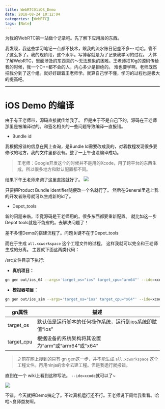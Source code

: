```yaml
---
title: WebRTC01iOS_Demo
date: 2018-08-24 10:12:04
categories: [WebRTC]
tags: [Note]
---
```


为我的WebRTC第一站做个记录吧。先了解下应用层的东西。

<!---more--->

我发现，我这些学习笔记一点都不技术，跟我的流水账日记差不多～
哈哈。管不了这么多了。我的现阶段，这个水平。写博客就是为了记录我学习的过程。
大体了解WebRTC，里面涉及的东西真的～无法想象的困难。王老师把10g的源码传给我的时候，我一个C++都不会的人，内心多少是拒绝的。
难也要学啊。老师既然把我分到了这个组。就好好跟着王老师学。就算自己学不懂，学习的过程也是极大的提高吧。

---

# iOS Demo 的编译

由于有王老师带，源码直接就传给我了。
但是由于不是自己下的，源码在王老师那里是被编译过的。和签名相关的一些问题导致编译一直报错。

- Bundle id

我根据报错的信息在网上查询，是Bundle Id需要改成我的，对着教程发现很多要修改的地方，我的文件里都没有。整了一上午也没编译成功。
> 王老师：Google开发这个的时候并不是用的Xcode，用了跨平台的东西生成，所以很多地方和默认配置都不同。

结果下午王老师来调了这里直接就好了。
![](http://p66eruxmw.bkt.clouddn.com/15350928074365.jpg)

  
 只要把Product Bundle identifier随便改一个名就行了。
 然后在General里选上我的开发者账号就可以生成新的id了。
 
 - Depot_tools

新的问题来临。毕竟源码是王老师用的。很多东西都要重新配置。
就比如这一步Depot tools就是不能省的。去解决问题了！

差不多懂Demo的搭建流程了。问题关键不在于Depot_tools

而在于生成 `all.xcworkspace` 这个工程文件的过程。
这样我就可以完全和王老师生成的分离。
主要就下面这两类代码：

/src文件目录下执行:

* **真机项目：**

```sh
gn gen out/ios_64 --args='target_os="ios" target_cpu="arm64"' --ide=xcode
```
* **模拟器项目：**

```sh
gn gen out/ios_sim --args='target_os="ios" target_cpu="x64"' --ide=xcode
```

gn属性 | 描述
--------- | -------------
target_os | 默认值是运行脚本的任何操作系统，运行到ios系统即赋值“ios”
target_cpu| 根据设备的系统架构将其设置为“arm”或“arm64”或"x64"


> 之前在网上搜到的只有 gn gen这一步，并不能生成  `all.xcworkspace` 这个工程文件。再用ninja的命令去建工程。但是我运行就报错。

直到在一个 wiki上看到这种写法。 `--ide=xcode`就可以了~

![](http://p66eruxmw.bkt.clouddn.com/15351011667225.jpg)


不错。今天就把Demo搞定了。不过真机运行还不行。王老师说下周给我看看。哈哈~良师益友啊。

